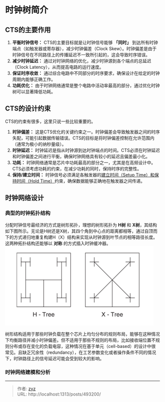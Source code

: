 # 时钟树简介


## CTS的主要作用

1. **平衡时钟信号：** CTS的主要目标就是让时钟信号能够 **「同时」** 到达所有时钟端点（如触发器或寄存器），减少时钟偏差（Clock Skew）。时钟偏差是由于时钟信号在不同路径上的传播延迟不一致所引起的，这会导致时序错误。
2. **减少时钟延迟：** 通过对时钟网络的优化，减少时钟源到各个端点的总延迟（Clock Latency），从而提高电路的运行速度。
3. **保证时序收敛：** 通过综合电路中不同部分的时序要求，确保设计在给定的时钟周期内能够正确工作。
4. **功耗优化：** 由于时钟网络通常是整个电路中活动率最高的部分，通过优化时钟树可以显著降低功耗。

## CTS的设计约束

CTS的约束有很多，这里只说一些比较重要的。

1. **时钟偏差：** 这是CTS优化的关键约束之一。时钟偏差会导致触发器之间的时序失配，可能引起数据传输错误。CTS的目标是将时钟偏差控制在允许范围内（通常为极小的纳秒量级）。
2. **时钟延迟：** 时钟延迟是指从时钟源到达时钟端点的时间。CTS必须在时钟延迟和时钟偏差之间进行平衡，确保时钟网络具有较小的延迟且偏差最小化。
3. **功耗：** 时钟网络通常是芯片中功耗最高的部分之一，尤其是在高频设计中。CTS必须考虑功耗的约束，在减少功耗的同时，保持时序的完整性。
4. **保持/建立时间：** 时钟信号必须满足各触发器的[建立时间（Setup Time）和保持时间（Hold Time）](https://www.runoob.com/w3cnote/verilog2-setup-hold-time.html)约束，确保数据能够正确地在触发器之间传递。

## 时钟网络设计

### 典型的时钟拓扑结构

分配时钟信号最经济的方式是树形拓扑，理想的树形拓扑为 **H树** 和 **X树**，其结构如下图所示。无论是H树还是X树，其四个角到中心点的距离都相等，通过自顶而下的方式递归地重复构建H（X）结构来实现从时钟源到叶节点的相等路径长度。这两种拓扑结构还能够以 **对称** 的方式插入时钟缓冲器。  
![图1](/PostsImgs/EDA_CTS_imgs/picture1.png)

树形结构适用于那些时钟负载在整个芯片上均匀分布的规则布局，能够在这种情况下均衡路径并减小时钟偏差。但不适用于那些不规则的布局，比如接收端位置不规则分布或存在变化的负载电容，这种情况在基于单元（cell-based）的设计中很常见。且缺乏冗余性（redundancy），在工艺参数变化或者操作条件不同的情况下，时钟路径上的信号延迟可能会受到较大的影响。

### 时钟网络建模和分析


---

> 作者: [zyz](https://github.com/YouZhiZheng)  
> URL: http://localhost:1313/posts/493200/  

